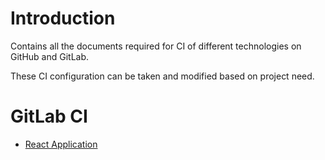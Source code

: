 # Introduction
Contains all the documents required for CI of different technologies on GitHub and GitLab.

These CI configuration can be taken and modified based on project need.

# GitLab CI
- [React Application](./gitlab-ci/react-ci.md)
